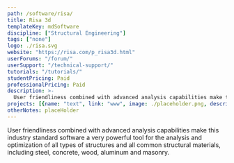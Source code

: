```yaml
---
path: /software/risa/
title: Risa 3d
templateKey: mdSoftware
discipline: ["Structural Engineering"]
tags: ["none"]
logo: ./risa.svg
website: "https://risa.com/p_risa3d.html"
userForums: "/forum/"
userSupport: "/technical-support/"
tutorials: "/tutorials/"
studentPricing: Paid
professionalPricing: Paid
description: >-
  User friendliness combined with advanced analysis capabilities make this industry standard software a very powerful tool for the analysis and optimization of all types of structures and all common structural materials, including steel, concrete, wood, aluminum and masonry.
projects: [{name: "text", link: "www", image: ./placeholder.png, description: "blah blah"}]
otherNotes: placeHolder
---
```


User friendliness combined with advanced analysis capabilities make this industry standard software a very powerful tool for the analysis and optimization of all types of structures and all common structural materials, including steel, concrete, wood, aluminum and masonry.
